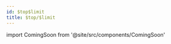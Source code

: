 ```yaml
---
id: $top$limit
title: $top/$limit 
---
```


import ComingSoon from '@site/src/components/ComingSoon'

<ComingSoon/>
